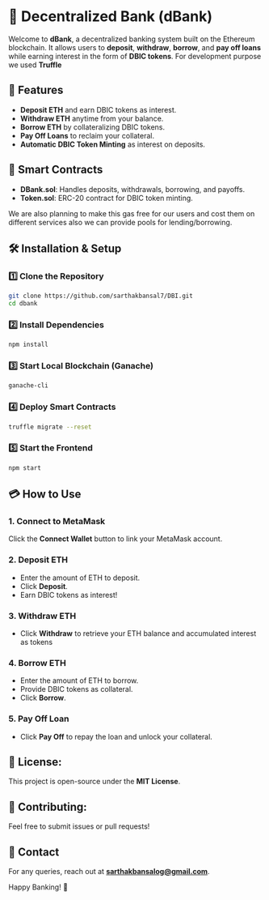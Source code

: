 # 🏦 Decentralized Bank (dBank)

Welcome to **dBank**, a decentralized banking system built on the Ethereum blockchain. It allows users to **deposit**, **withdraw**, **borrow**, and **pay off loans** while earning interest in the form of **DBIC tokens**.
For development purpose we used **Truffle**

## 🚀 Features
- **Deposit ETH** and earn DBIC tokens as interest.
- **Withdraw ETH** anytime from your balance.
- **Borrow ETH** by collateralizing DBIC tokens.
- **Pay Off Loans** to reclaim your collateral.
- **Automatic DBIC Token Minting** as interest on deposits.

## 📌 Smart Contracts
- **DBank.sol**: Handles deposits, withdrawals, borrowing, and payoffs.
- **Token.sol**: ERC-20 contract for DBIC token minting.

We are also planning to make this gas free for our users and cost them on different services also we can provide pools for lending/borrowing.

## 🛠 Installation & Setup
### 1️⃣ Clone the Repository
```sh
git clone https://github.com/sarthakbansal7/DBI.git
cd dbank
```

### 2️⃣ Install Dependencies
```sh
npm install
```

### 3️⃣ Start Local Blockchain (Ganache)
```sh
ganache-cli
```

### 4️⃣ Deploy Smart Contracts
```sh
truffle migrate --reset
```

### 5️⃣ Start the Frontend
```sh
npm start
```

## 💳 How to Use
### **1. Connect to MetaMask**
Click the **Connect Wallet** button to link your MetaMask account.

### **2. Deposit ETH**
- Enter the amount of ETH to deposit.
- Click **Deposit**.
- Earn DBIC tokens as interest!

### **3. Withdraw ETH**
- Click **Withdraw** to retrieve your ETH balance and accumulated interest as tokens

### **4. Borrow ETH**
- Enter the amount of ETH to borrow.
- Provide DBIC tokens as collateral.
- Click **Borrow**.

### **5. Pay Off Loan**
- Click **Pay Off** to repay the loan and unlock your collateral.

## 📜 License:
This project is open-source under the **MIT License**.

## 🤝 Contributing:
Feel free to submit issues or pull requests!

## 📧 Contact
For any queries, reach out at **sarthakbansalog@gmail.com**.

Happy Banking! 🚀

